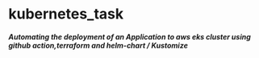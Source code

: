 # kubernetes_task

##### Automating the deployment of an Application to aws eks cluster using github action,terraform and helm-chart / Kustomize
